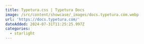 ```yaml
---
title: Typetura.css | Typetura Docs
image: /src/content/showcase/_images/docs.typetura.com.webp
url: 'https://docs.typetura.com/'
dateAdded: 2024-07-31T11:25:25.997Z
categories:
  - starlight
---
```


